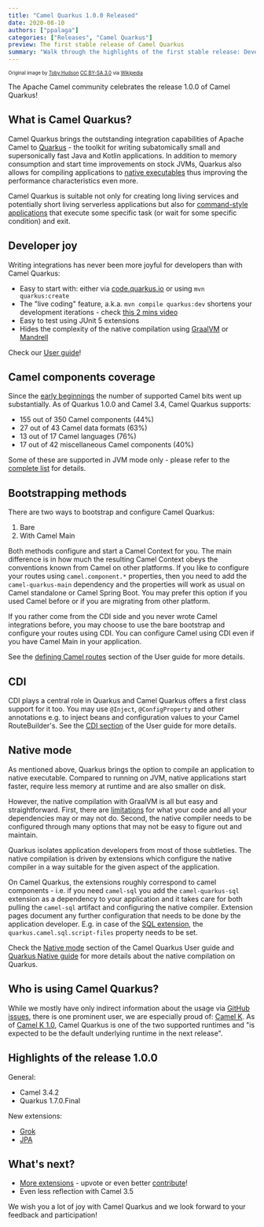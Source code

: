 ```yaml
---
title: "Camel Quarkus 1.0.0 Released"
date: 2020-08-10
authors: ["ppalaga"]
categories: ["Releases", "Camel Quarkus"]
preview: The first stable release of Camel Quarkus
summary: "Walk through the highlights of the first stable release: Developer joy, Camel component coverage, Bootstrap, CDI, native mode and more!"
---
```


<sub><sup>Original image by <a href="https://commons.wikimedia.org/wiki/User:99of9">Toby Hudson</a> <a href="https://creativecommons.org/licenses/by-sa/3.0">CC BY-SA 3.0</a> via <a href="https://en.wikipedia.org/wiki/Camel_racing#/media/File:CamelRacingCamelCup2009Heat.JPG">Wikipedia</a></sup></sub>

The Apache Camel community celebrates the release 1.0.0 of Camel Quarkus!

## What is Camel Quarkus?

Camel Quarkus brings the outstanding integration capabilities of Apache Camel to [Quarkus](https://quarkus.io/) - the
toolkit for writing subatomically small and supersonically fast Java and Kotlin applications. In addition to
memory consumption and start time improvements on stock JVMs, Quarkus also allows for compiling applications to
[native executables](/camel-quarkus/next/user-guide/first-steps.html#_package_and_run_the_application)
thus improving the performance characteristics even more.

Camel Quarkus is suitable not only for creating long living services and potentially short living serverless
applications but also for
[command-style applications](/blog/2020/07/command-line-utility-with-camel-quarkus/)
that execute some specific task (or wait for some specific condition) and exit.

## Developer joy

Writing integrations has never been more joyful for developers than with Camel Quarkus:

* Easy to start with: either via [code.quarkus.io](https://code.quarkus.io/) or using `mvn quarkus:create`
* The "live coding" feature, a.k.a. `mvn compile quarkus:dev` shortens your development iterations - check
  [this 2 mins video](https://www.youtube.com/watch?v=4lXSf8DBQkQ)
* Easy to test using JUnit 5 extensions
* Hides the complexity of the native compilation using [GraalVM](https://www.graalvm.org/) or
  [Mandrell](https://github.com/graalvm/mandrel)

Check our [User guide](/camel-quarkus/next/user-guide/first-steps.html)!

## Camel components coverage

Since the [early beginnings](https://github.com/quarkusio/quarkus/tree/0.11.0/extensions/camel) the number of supported
Camel bits went up substantially. As of Quarkus 1.0.0 and
Camel 3.4, Camel Quarkus supports:

* 155 out of 350 Camel components (44%)
* 27 out of 43 Camel data formats (63%)
* 13 out of 17 Camel languages (76%)
* 17 out of 42 miscellaneous Camel components (40%)

Some of these are supported in JVM mode only - please refer to the
[complete list](/camel-quarkus/next/reference/index.html) for details.

## Bootstrapping methods

There are two ways to bootstrap and configure Camel Quarkus:

1. Bare
2. With Camel Main

Both methods configure and start a Camel Context for you. The main difference is in how much the resulting Camel Context
obeys the conventions known from Camel on other platforms. If you like to configure your routes using
`camel.component.*` properties, then you need to add the `camel-quarkus-main` dependency and the properties
will work as usual on Camel standalone or Camel Spring Boot. You may prefer this option if you used Camel before or if
you are migrating from other platform.

If you rather come from the CDI side and you never wrote Camel integrations before, you may choose to use the bare
bootstrap and configure your routes using CDI. You can configure Camel using CDI even if you have Camel Main in your
application.

See the [defining Camel routes](/camel-quarkus/next/user-guide/defining-camel-routes.html) section of the User guide
for more details.

## CDI

CDI plays a central role in Quarkus and Camel Quarkus offers a first class support for it too. You may use `@Inject`,
`@ConfigProperty` and other annotations e.g. to inject beans and configuration values to your Camel RouteBuilder's.
See the [CDI section](/camel-quarkus/next/user-guide/cdi.html) of the User guide for more
details.

## Native mode

As mentioned above, Quarkus brings the option to compile an application to native executable. Compared to running on
JVM, native applications start faster, require less memory at runtime and are also smaller on disk.

However, the native compilation with GraalVM is all but easy and straightforward. First, there are
[limitations](https://github.com/oracle/graal/blob/master/substratevm/LIMITATIONS.md) for what your code and all your
dependencies may or may not do. Second, the native compiler needs to be configured through many options that may not be
easy to figure out and maintain.

Quarkus isolates application developers from most of those subtleties. The native compilation is driven by
extensions which configure the native compiler in a way suitable for the given aspect of the application.

On Camel Quarkus, the extensions roughly correspond to camel components - i.e. if you
need `camel-sql` you add the `camel-quarkus-sql` extension as a dependency to your application and it takes
care for both pulling the `camel-sql` artifact and configuring the native compiler. Extension pages document any
further configuration that needs to be done by the application developer. E.g. in case of the
[SQL extension](/camel-quarkus/next/reference/extensions/sql.html#extensions-sql-additional-camel-quarkus-configuration),
the `quarkus.camel.sql.script-files` property needs to be set.

Check the [Native mode](/camel-quarkus/next/user-guide/native-mode.html) section of the Camel
Quarkus User guide and [Quarkus Native guide](https://quarkus.io/guides/writing-native-applications-tips) for more
details about the native compilation on Quarkus.

## Who is using Camel Quarkus?

While we mostly have only indirect information about the usage via
[GitHub issues](https://github.com/apache/camel-quarkus/issues), there is one prominent user, we are especially proud
of: [Camel K](/camel-k/next/index.html). As of
[Camel K 1.0](/blog/2020/06/camel-k-release-1.0.0/#fast-startup-and-low-memory), Camel Quarkus is
one of the two supported runtimes and "is expected to be the default underlying runtime in the next release".

## Highlights of the release 1.0.0

General:

* Camel 3.4.2
* Quarkus 1.7.0.Final

New extensions:

* [Grok](/camel-quarkus/next/reference/extensions/grok.html)
* [JPA](/camel-quarkus/next/reference/extensions/jpa.html)

## What's next?

* [More extensions](https://github.com/apache/camel-quarkus/issues?q=is%3Aissue+is%3Aopen+label%3Aextension) - upvote
  or even better [contribute](/camel-quarkus/next/contributor-guide/index.html)!
* Even less reflection with Camel 3.5

We wish you a lot of joy with Camel Quarkus and we look forward to your feedback and participation!
